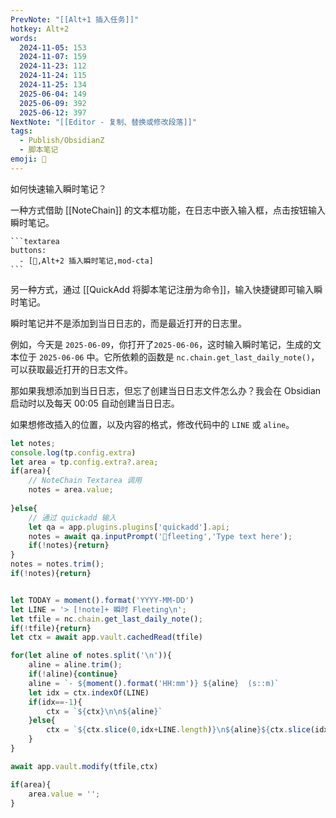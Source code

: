 ```yaml
---
PrevNote: "[[Alt+1 插入任务]]"
hotkey: Alt+2
words:
  2024-11-05: 153
  2024-11-07: 159
  2024-11-23: 112
  2024-11-24: 115
  2024-11-25: 134
  2025-06-04: 149
  2025-06-09: 392
  2025-06-12: 397
NextNote: "[[Editor - 复制、替换或修改段落]]"
tags:
  - Publish/ObsidianZ
  - 脚本笔记
emoji: 📣
---
```


如何快速输入瞬时笔记？

一种方式借助 [[NoteChain]] 的文本框功能，在日志中嵌入输入框，点击按钮输入瞬时笔记。

~~~
```textarea
buttons:
  - [🎵,Alt+2 插入瞬时笔记,mod-cta]
```
~~~

另一种方式，通过 [[QuickAdd 将脚本笔记注册为命令]]，输入快捷键即可输入瞬时笔记。

瞬时笔记并不是添加到当日日志的，而是最近打开的日志里。

例如，今天是 `2025-06-09`，你打开了`2025-06-06`，这时输入瞬时笔记，生成的文本位于 `2025-06-06` 中。它所依赖的函数是 `nc.chain.get_last_daily_note()`，可以获取最近打开的日志文件。

那如果我想添加到当日日志，但忘了创建当日日志文件怎么办？我会在 Obsidian 启动时以及每天 00:05 自动创建当日日志。

如果想修改插入的位置，以及内容的格式，修改代码中的 `LINE` 或 `aline`。

```js //templater
let notes;
console.log(tp.config.extra)
let area = tp.config.extra?.area;
if(area){
	// NoteChain Textarea 调用
	notes = area.value;
	
}else{
	// 通过 quickadd 输入
	let qa = app.plugins.plugins['quickadd'].api;
	notes = await qa.inputPrompt('🎵fleeting','Type text here');
	if(!notes){return}
}
notes = notes.trim();
if(!notes){return}


let TODAY = moment().format('YYYY-MM-DD')
let LINE = '> [!note]+ 瞬时 Fleeting\n';
let tfile = nc.chain.get_last_daily_note();
if(!tfile){return}
let ctx = await app.vault.cachedRead(tfile)

for(let aline of notes.split('\n')){
	aline = aline.trim();
	if(!aline){continue}
	aline = `- ${moment().format('HH:mm')} ${aline}  (s::m)`
	let idx = ctx.indexOf(LINE)
	if(idx==-1){
		ctx = `${ctx}\n\n${aline}`
	}else{
		ctx = `${ctx.slice(0,idx+LINE.length)}\n${aline}${ctx.slice(idx+LINE.length)}`
	}
}

await app.vault.modify(tfile,ctx)

if(area){
	area.value = '';
}
```

